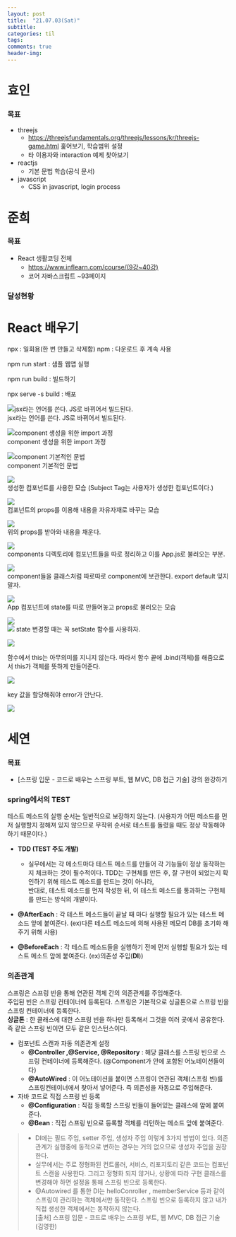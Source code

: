 ```yaml
---
layout: post
title:  "21.07.03(Sat)"
subtitle:
categories: til
tags:
comments: true
header-img: 
---
```

# 효인
### 목표
- threejs
   - https://threejsfundamentals.org/threejs/lessons/kr/threejs-game.html 훑어보기, 학습범위 설정
   - 타 이용자와 interaction 예제 찾아보기
- reactjs
    - 기본 문법 학습(공식 문서)
- javascript
    - CSS in javascript, login process
  
준희
=================
### 목표
- React 생활코딩 전체
  - https://www.inflearn.com/course/(9강~40강)
  - 코어 자바스크립트 ~93페이지
  
### 달성현황
# React 배우기

npx : 일회용(한 번 만들고 삭제함)  npm : 다운로드 후 계속 사용

npm run start : 샘플 웹앱 실행

npm run build : 빌드하기

npx serve -s build : 배포


![jsx라는 언어를 쓴다. JS로 바뀌어서 빌드된다.](https://gist-netchallenge2021.github.io/assets/img/til/junhee/1.png )  
jsx라는 언어를 쓴다. JS로 바뀌어서 빌드된다.

![component 생성을 위한 import 과정](https://gist-netchallenge2021.github.io/assets/img/til/junhee/2.png )  
component 생성을 위한 import 과정

![component 기본적인 문법](https://gist-netchallenge2021.github.io/assets/img/til/junhee/3.png)  
component 기본적인 문법

![](https://gist-netchallenge2021.github.io/assets/img/til/junhee/4.png)  
생성한 컴포넌트를 사용한 모습 (Subject Tag는 사용자가 생성한 컴포넌트이다.)

![](https://gist-netchallenge2021.github.io/assets/img/til/junhee/5.png)  
컴포넌트의 props를 이용해 내용을 자유자재로 바꾸는 모습

![](https://gist-netchallenge2021.github.io/assets/img/til/junhee/6.png)  
위의 props를 받아와 내용을 채운다.

![](https://gist-netchallenge2021.github.io/assets/img/til/junhee/7.png)  
components 디렉토리에 컴포넌트들을 따로 정리하고 이를 App.js로 불러오는 부분.

![](https://gist-netchallenge2021.github.io/assets/img/til/junhee/8.png)  
component들을 클래스처럼 따로따로 component에 보관한다. export default 잊지말자.

![](https://gist-netchallenge2021.github.io/assets/img/til/junhee/9.png)  
App 컴포넌트에 state를 따로 만들어놓고 props로 불러오는 모습

![](https://gist-netchallenge2021.github.io/assets/img/til/junhee/10.png)  
![](https://gist-netchallenge2021.github.io/assets/img/til/junhee/11.png)
state 변경할 때는 꼭 setState 함수를 사용하자.

![](https://gist-netchallenge2021.github.io/assets/img/til/junhee/12.png)

함수에서 this는 아무의미를 지니지 않는다. 따라서 함수 끝에 .bind(객체)를 해줌으로서 this가 객체를 뜻하게 만들어준다.

![](https://gist-netchallenge2021.github.io/assets/img/til/junhee/13.png)

key 값을 할당해줘야 error가 안난다.

![](https://gist-netchallenge2021.github.io/assets/img/til/junhee/14.png)
  
# 세연

### 목표
  - [스프링 입문 - 코드로 배우는 스프링 부트, 웹 MVC, DB 접근 기술] 강의 완강하기

### spring에서의 TEST
테스트 메소드의 실행 순서는 일반적으로 보장하지 않는다. (사용자가 어떤 메소드를 먼저 실행할지 정해져 있지 않으므로 무작위 순서로 테스트를 돌렸을 때도 정상 작동해야 하기 때문이다.) 
- **TDD (TEST 주도 개발)** 
  - 실무에서는 각 메소드마다 테스트 메소드를 만들어 각 기능들이 정상 동작하는지 체크하는 것이 필수적이다.
TDD는 구현체를 만든 후, 잘 구현이 되었는지 확인하기 위해 테스트 메소드를 만드는 것이 아니라,  
반대로, 테스트 메소드를 먼저 작성한 뒤, 이 테스트 메소드를 통과하는 구현체를 만드는 방식의 개발이다.

- **@AfterEach** : 각 테스트 메소드들이 끝날 때 마다 실행할 필요가 있는 테스트 메소드 앞에 붙여준다. (ex)다른 테스트 메소드에 의해 사용된 메모리 DB를 초기화 해주기 위해 사용)
- **@BeforeEach** : 각 테스트 메소드들을 실행하기 전에 먼저 실행할 필요가 있는 테스트 메소드 앞에 붙여준다. (ex)의존성 주입(**DI**))  

### 의존관계

스프링은 스프링 빈을 통해 연관된 객체 간의 의존관계를 주입해준다.   
주입된 빈은 스프링 컨테이너에 등록된다. 스프링은 기본적으로 싱글톤으로 스프링 빈을 스프링 컨테이너에 등록한다.  
**싱글톤** : 한 클래스에 대한 스프링 빈을 하나만 등록해서 그것을 여러 곳에서 공유한다. 즉 같은 스프링 빈이면 모두 같은 인스턴스이다.

- 컴포넌트 스캔과 자동 의존관계 설정
  - **@Controller ,@Service, @Repository** : 해당 클래스를 스프링 빈으로 스프링 컨테이너에 등록해준다. (@Component가 안에 포함된 어노테이션들이다)  
  - **@AutoWired** : 이 어노테이션을 붙이면 스프링이 연관된 객체(스프링 빈)를 스프링컨테이너에서 찾아서 넣어준다. 즉 의존성을 자동으로 주입해준다.
- 자바 코드로 직접 스프링 빈 등록
  - **@Configuration** : 직접 등록할 스프링 빈들이 들어있는 클래스에 앞에 붙여준다.
  - **@Bean** : 직접 스프링 빈으로 등록할 객체를 리턴하는 메소드 앞에 붙여준다.
> - DI에는 필드 주입, setter 주입, 생성자 주입 이렇게 3가지 방법이 있다. 의존관계가 실행중에
동적으로 변하는 경우는 거의 없으므로 생성자 주입을 권장한다.  
> - 실무에서는 주로 정형화된 컨트롤러, 서비스, 리포지토리 같은 코드는 컴포넌트 스캔을 사용한다.
그리고 정형화 되지 않거나, 상황에 따라 구현 클래스를 변경해야 하면 설정을 통해 스프링 빈으로
등록한다.  
> - @Autowired 를 통한 DI는 helloConroller , memberService 등과 같이 스프링이 관리하는
객체에서만 동작한다. 스프링 빈으로 등록하지 않고 내가 직접 생성한 객체에서는 동작하지 않는다.  
> [출처] 스프링 입문 - 코드로 배우는 스프링 부트, 웹 MVC, DB 접근 기술 (김영한)

